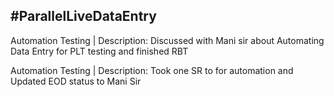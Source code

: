 ## #ParallelLiveDataEntry 

Automation Testing | Description: Discussed with Mani sir about Automating Data Entry for PLT testing and finished RBT

Automation Testing | Description: Took one SR to for automation and Updated EOD status to Mani Sir

